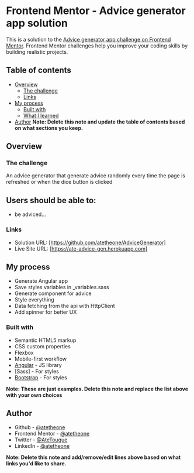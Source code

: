 # Frontend Mentor - Advice generator app solution

This is a solution to the [Advice generator app challenge on Frontend Mentor](https://www.frontendmentor.io/challenges/advice-generator-app-QdUG-13db). Frontend Mentor challenges help you improve your coding skills by building realistic projects.

## Table of contents

- [Overview](#overview)
  - [The challenge](#the-challenge)
  - [Links](#links)
- [My process](#my-process)
  - [Built with](#built-with)
  - [What I learned](#what-i-learned)
- [Author](#author)
**Note: Delete this note and update the table of contents based on what sections you keep.**

## Overview

### The challenge

An advice generator that generate advice randomly every time the page is refreshed or when the dice button is clicked

## Users should be able to:
- be adviced...


### Links

- Solution URL: [https://github.com/atetheone/AdviceGenerator]
- Live Site URL: [https://ate-advice-gen.herokuapp.com]

## My process
- Generate Angular app
- Save styles variables in _variables.sass
- Generate component for advice
- Style everything
- Data fetching from the api with HttpClient
- Add spinner for better UX

### Built with

- Semantic HTML5 markup
- CSS custom properties
- Flexbox
- Mobile-first workflow
- [Angular](https://angular.io/) - JS library
- [Sass] - For styles
- [Bootstrap](https://styled-components.com/) - For styles

**Note: These are just examples. Delete this note and replace the list above with your own choices**





## Author
- Github - [@atetheone](https://github.com/atetheone)
- Frontend Mentor - [@atetheone](https://www.frontendmentor.io/profile/atetheone)
- Twitter - [@AteTougue](https://www.twitter.com/atetougue)
- LinkedIn - [@atetheone](https://linkedin.com/in/atetheone)

**Note: Delete this note and add/remove/edit lines above based on what links you'd like to share.**
